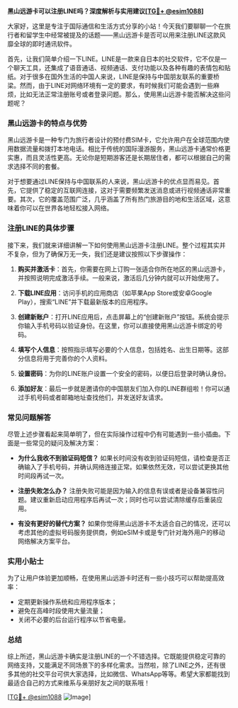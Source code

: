 **黑山远游卡可以注册LINE吗？深度解析与实用建议[[TG💪+ @esim1088](https://t.me/s/esim1088)]**

大家好，这里是专注于国际通信和生活方式分享的小站！今天我们要聊聊一个在旅行者和留学生中经常被提及的话题——黑山远游卡是否可以用来注册LINE这款风靡全球的即时通讯软件。

首先，让我们简单介绍一下LINE。LINE是一款来自日本的社交软件，它不仅是一个聊天工具，还集成了语音通话、视频通话、支付功能以及各种有趣的表情包和贴纸。对于很多在国外生活的中国人来说，LINE是保持与中国朋友联系的重要桥梁。然而，由于LINE对网络环境有一定的要求，有时候我们可能会遇到一些麻烦，比如无法正常注册账号或者登录问题。那么，使用黑山远游卡能否解决这些问题呢？

### 黑山远游卡的特点与优势

黑山远游卡是一种专门为旅行者设计的预付费SIM卡，它允许用户在全球范围内使用数据流量和拨打本地电话。相比于传统的国际漫游服务，黑山远游卡通常价格更实惠，而且灵活性更高。无论你是短期游客还是长期居住者，都可以根据自己的需求选择不同的套餐。

对于想要通过LINE保持与中国联系的人来说，黑山远游卡的优点显而易见。首先，它提供了稳定的互联网连接，这对于需要频繁发送消息或进行视频通话非常重要。其次，它的覆盖范围广泛，几乎涵盖了所有热门旅游目的地和生活区域，这意味着你可以在世界各地轻松接入网络。

### 注册LINE的具体步骤

接下来，我们就来详细讲解一下如何使用黑山远游卡注册LINE。整个过程其实并不复杂，但为了确保万无一失，我们还是建议按照以下步骤操作：

1. **购买并激活卡**：首先，你需要在网上订购一张适合你所在地区的黑山远游卡，并按照说明完成激活手续。一般来说，激活后几分钟内就可以开始使用了。

2. **下载LINE应用**：访问手机的应用商店（如苹果App Store或安卓Google Play），搜索“LINE”并下载最新版本的应用程序。

3. **创建新账户**：打开LINE应用后，点击屏幕上的“创建新账户”按钮。系统会提示你输入手机号码以验证身份。在这里，你可以直接使用黑山远游卡绑定的号码。

4. **填写个人信息**：按照指示填写必要的个人信息，包括姓名、出生日期等。这部分信息将用于完善你的个人资料。

5. **设置密码**：为你的LINE账户设置一个安全的密码，以便日后登录时确认身份。

6. **添加好友**：最后一步就是邀请你的中国朋友们加入你的LINE群组啦！你可以通过手机号码或者邮箱地址查找他们，并发送好友请求。

### 常见问题解答

尽管上述步骤看起来简单明了，但在实际操作过程中仍有可能遇到一些小插曲。下面是一些常见的疑问及解决方案：

- **为什么我收不到验证码短信？**
  如果长时间没有收到验证码短信，请检查是否正确输入了手机号码，并确认网络连接正常。如果依然无效，可以尝试更换其他时间段再试一次。

- **注册失败怎么办？**
  注册失败可能是因为输入的信息有误或者是设备兼容性问题。建议重新启动应用程序后再试一次；同时也可以尝试清除缓存后重装应用。

- **有没有更好的替代方案？**
  如果你觉得黑山远游卡不太适合自己的情况，还可以考虑其他的虚拟号码服务提供商，例如eSIM卡或是专门针对海外用户的移动网络解决方案平台。

### 实用小贴士

为了让用户体验更加顺畅，在使用黑山远游卡时还有一些小技巧可以帮助提高效率：

- 定期更新操作系统和应用程序版本；
- 避免在高峰时段使用大量流量；
- 关闭不必要的后台运行程序以节省电量。

### 总结

综上所述，黑山远游卡确实是注册LINE的一个不错选择。它既能提供稳定可靠的网络支持，又能满足不同场景下的多样化需求。当然啦，除了LINE之外，还有很多其他的社交平台可供大家选择，比如微信、WhatsApp等等。希望大家都能找到最适合自己的方式来维系与亲朋好友之间的联系哦！

[[TG💪+ @esim1088](https://t.me/s/esim1088) ![Image](https://i.postimg.cc/4NQfJmqS/Snipaste-2025-05-13-00-14-12.png)]
